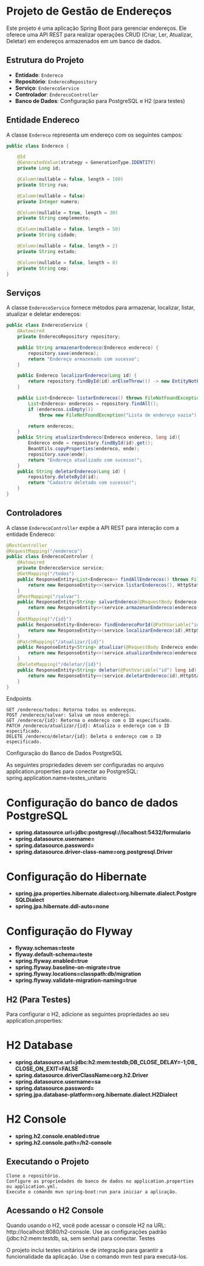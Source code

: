 # Projeto de Gestão de Endereços

Este projeto é uma aplicação Spring Boot para gerenciar endereços. Ele oferece uma API REST para realizar operações CRUD (Criar, Ler, Atualizar, Deletar) em endereços armazenados em um banco de dados.

## Estrutura do Projeto

- **Entidade**: `Endereco`
- **Repositório**: `EnderecoRepository`
- **Serviço**: `EnderecoService`
- **Controlador**: `EnderecoController`
- **Banco de Dados**: Configuração para PostgreSQL e H2 (para testes)

## Entidade Endereco

A classe `Endereco` representa um endereço com os seguintes campos:

```java
public class Endereco {

    @Id
    @GeneratedValue(strategy = GenerationType.IDENTITY)
    private Long id;

    @Column(nullable = false, length = 100)
    private String rua;

    @Column(nullable = false)
    private Integer numero;

    @Column(nullable = true, length = 30)
    private String complemento;

    @Column(nullable = false, length = 50)
    private String cidade;

    @Column(nullable = false, length = 2)
    private String estado;

    @Column(nullable = false, length = 8)
    private String cep;
}
```
## Serviços

A classe `EnderecoService` fornece métodos para armazenar, localizar, listar, atualizar e deletar endereços:

```java
public class EnderecoService {
    @Autowired
    private EnderecoRepository repository;

    public String armazenarEndereco(Endereco endereco) {
        repository.save(endereco);
        return "Endereço armazenado com sucesso";
    }

    public Endereco localizarEndereco(Long id) {
        return repository.findById(id).orElseThrow(() -> new EntityNotFoundException("Não foi possível encontrar endereço!"));
    }

    public List<Endereco> listarEnderecos() throws FileNotFoundException {
        List<Endereco> enderecos = repository.findAll();
        if (enderecos.isEmpty())
            throw new FileNotFoundException("Lista de endereço vazia");

        return enderecos;
    }
    public String atualizarEndereco(Endereco endereco, long id){
        Endereco ende = repository.findById(id).get();
        BeanUtils.copyProperties(endereco, ende);
        repository.save(ende);
        return "Endereço atualizado com sucesso!";
    }
    public String deletarEndereco(Long id) {
        repository.deleteById(id);
        return "Cadastro deletado com sucesso!";
    }
}

```
## Controladores

A classe `EnderecoController` expõe a API REST para interação com a entidade Endereco:

```java
@RestController
@RequestMapping("/endereco")
public class EnderecoControler {
    @Autowired
    private EnderecoService service;
    @GetMapping("/todos")
    public ResponseEntity<List<Endereco>> findAllEnderecos() throws FileNotFoundException {
        return new ResponseEntity<>(service.listarEnderecos(), HttpStatus.OK);
    }
    @PostMapping("/salvar")
    public ResponseEntity<String> salvarEndereco(@RequestBody Endereco endereco){
        return new ResponseEntity<>(service.armazenarEndereco(endereco),HttpStatus.CREATED);
    }
    @GetMapping("/{id}")
    public ResponseEntity<Endereco> findEnderecoPorId(@PathVariable("id") long id){
        return new ResponseEntity<>(service.localizarEndereco(id),HttpStatus.OK);
    }
    @PatchMapping("/atualizar/{id}")
    public ResponseEntity<String> atualizar(@RequestBody Endereco endereco,@PathVariable("id") long id){
        return new ResponseEntity<>(service.atualizarEndereco(endereco,id),HttpStatus.CREATED);
    }
    @DeleteMapping("/deletar/{id}")
    public ResponseEntity<String> deletar(@PathVariable("id") long id) {
        return new ResponseEntity<>(service.deletarEndereco(id),HttpStatus.OK);
    }
}
```
Endpoints

    GET /endereco/todos: Retorna todos os endereços.
    POST /endereco/salvar: Salva um novo endereço.
    GET /endereco/{id}: Retorna o endereço com o ID especificado.
    PATCH /endereco/atualizar/{id}: Atualiza o endereço com o ID especificado.
    DELETE /endereco/deletar/{id}: Deleta o endereço com o ID especificado.

Configuração do Banco de Dados
PostgreSQL

As seguintes propriedades devem ser configuradas no arquivo application.properties para conectar ao PostgreSQL:
spring.application.name=testes_unitario

# Configuração do banco de dados PostgreSQL
- **spring.datasource.url=jdbc:postgresql://localhost:5432/formulario**
- **spring.datasource.username=**
- **spring.datasource.password=**
- **spring.datasource.driver-class-name=org.postgresql.Driver**

# Configuração do Hibernate
- **spring.jpa.properties.hibernate.dialect=org.hibernate.dialect.PostgreSQLDialect**
- **spring.jpa.hibernate.ddl-auto=none**

# Configuração do Flyway
- **flyway.schemas=teste**
- **flyway.default-schema=teste**
- **spring.flyway.enabled=true**
- **spring.flyway.baseline-on-migrate=true**
- **spring.flyway.locations=classpath:db/migration**
- **spring.flyway.validate-migration-naming=true**

## H2 (Para Testes)

Para configurar o H2, adicione as seguintes propriedades ao seu application.properties:

# H2 Database
- **spring.datasource.url=jdbc:h2:mem:testdb;DB_CLOSE_DELAY=-1;DB_CLOSE_ON_EXIT=FALSE**
- **spring.datasource.driverClassName=org.h2.Driver**
- **spring.datasource.username=sa**
- **spring.datasource.password=**
- **spring.jpa.database-platform=org.hibernate.dialect.H2Dialect**

# H2 Console
- **spring.h2.console.enabled=true**
- **spring.h2.console.path=/h2-console**

## Executando o Projeto

    Clone o repositório.
    Configure as propriedades do banco de dados no application.properties ou application.yml.
    Execute o comando mvn spring-boot:run para iniciar a aplicação.

## Acessando o H2 Console

Quando usando o H2, você pode acessar o console H2 na URL: http://localhost:8080/h2-console. Use as configurações padrão (jdbc:h2:mem:testdb, sa, sem senha) para conectar.
Testes

O projeto inclui testes unitários e de integração para garantir a funcionalidade da aplicação. Use o comando mvn test para executá-los.
